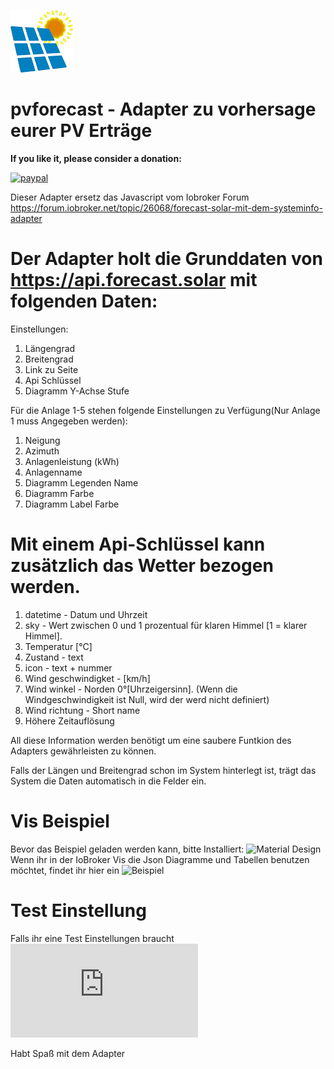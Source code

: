 ![Logo](img/pvforecast.png)

# pvforecast - Adapter zu vorhersage eurer PV Erträge

**If you like it, please consider a donation:**

[![paypal](https://www.paypalobjects.com/en_US/i/btn/btn_donateCC_LG.gif)](https://www.paypal.com/cgi-bin/webscr?cmd=_s-xclick&hosted_button_id=UYB92ZVNEFNF6&source=url)


Dieser Adapter ersetz das Javascript vom Iobroker Forum https://forum.iobroker.net/topic/26068/forecast-solar-mit-dem-systeminfo-adapter

# Der Adapter holt die Grunddaten von https://api.forecast.solar mit folgenden Daten:

Einstellungen:
1. Längengrad 
2. Breitengrad
3. Link zu Seite
4. Api Schlüssel
5. Diagramm Y-Achse Stufe

Für die Anlage 1-5 stehen folgende Einstellungen zu Verfügung(Nur Anlage 1 muss Angegeben werden):

1. Neigung
2. Azimuth
3. Anlagenleistung (kWh)
4. Anlagenname
5. Diagramm Legenden Name
9. Diagramm Farbe
10. Diagramm Label Farbe 

# Mit einem Api-Schlüssel kann zusätzlich das Wetter bezogen werden.

1. datetime - Datum und Uhrzeit
2. sky - Wert zwischen 0 und 1 prozentual für klaren Himmel [1 =  klarer Himmel].
3. Temperatur [°C]
4. Zustand - text 
5. icon - text + nummer
6. Wind geschwindigket -  [km/h]
7. Wind winkel - Norden 0°[Uhrzeigersinn]. (Wenn die Windgeschwindigkeit ist Null, wird der werd nicht definiert)
8. Wind richtung - Short name 
9. Höhere Zeitauflösung


All diese Information werden benötigt um eine saubere Funtkion des Adapters gewährleisten zu können.

Falls der Längen und Breitengrad schon im System hinterlegt ist, trägt das System die Daten automatisch in die Felder ein.


# Vis Beispiel

Bevor das Beispiel geladen werden kann, bitte Installiert: ![Material Design](https://github.com/Scrounger/ioBroker.vis-materialdesign)
Wenn ihr in der IoBroker Vis die Json Diagramme und Tabellen benutzen möchtet, findet ihr hier ein ![Beispiel](https://github.com/Patrick-Walther/ioBroker.pvforecast/blob/main/docs/example/vis/)


# Test Einstellung
Falls ihr eine Test Einstellungen braucht![Klickt hier](https://github.com/Patrick-Walther/ioBroker.pvforecast/blob/main/docs/example/system.adapter.pvforecast.0.json) 

Habt Spaß mit dem Adapter


